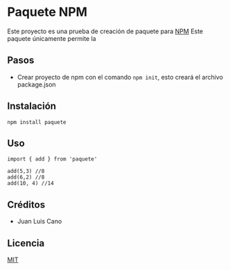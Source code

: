 # Paquete NPM

Este proyecto es una prueba de creación de paquete para [NPM](https://www.npmjs.com/)
Este paquete únicamente permite la 

## Pasos 

- Crear proyecto de npm con el comando `npm init`, esto creará el archivo package.json

## Instalación

```
npm install paquete
```

## Uso

```
import { add } from 'paquete'

add(5,3) //8
add(6,2) //8
add(10, 4) //14
```

## Créditos
- Juan Luis Cano

## Licencia
[MIT](https://opensource.org/licenses/MIT)